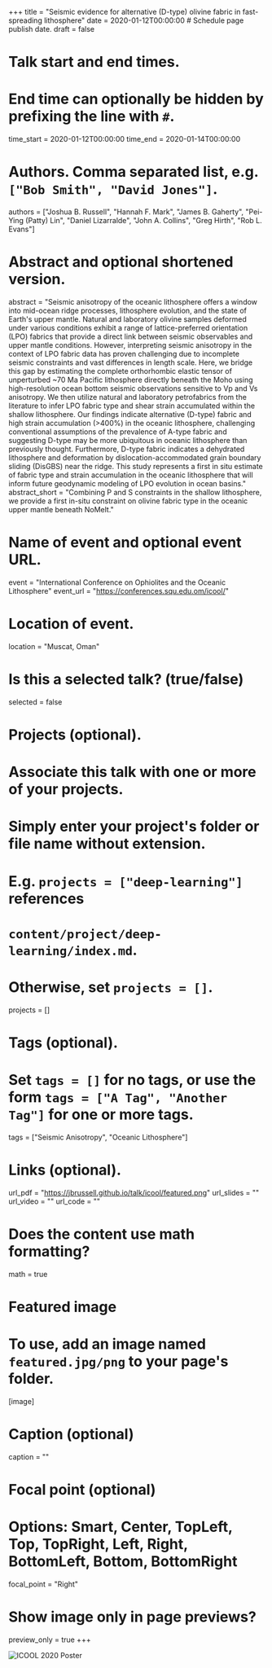+++
title = "Seismic evidence for alternative (D-type) olivine fabric in fast-spreading lithosphere"
date = 2020-01-12T00:00:00  # Schedule page publish date.
draft = false

# Talk start and end times.
#   End time can optionally be hidden by prefixing the line with `#`.
time_start = 2020-01-12T00:00:00
time_end = 2020-01-14T00:00:00

# Authors. Comma separated list, e.g. `["Bob Smith", "David Jones"]`.
authors = ["Joshua B. Russell", "Hannah F. Mark", "James B. Gaherty", "Pei-Ying (Patty) Lin", "Daniel Lizarralde", "John A. Collins", "Greg Hirth", "Rob L. Evans"]

# Abstract and optional shortened version.
abstract = "Seismic anisotropy of the oceanic lithosphere offers a window into mid-ocean ridge processes, lithosphere evolution, and the state of Earth's upper mantle. Natural and laboratory olivine samples deformed under various conditions exhibit a range of lattice-preferred orientation (LPO) fabrics that provide a direct link between seismic observables and upper mantle conditions. However, interpreting seismic anisotropy in the context of LPO fabric data has proven challenging due to incomplete seismic constraints and vast differences in length scale. Here, we bridge this gap by estimating the complete orthorhombic elastic tensor of unperturbed ~70 Ma Pacific lithosphere directly beneath the Moho using high-resolution ocean bottom seismic observations sensitive to Vp and Vs anisotropy. We then utilize natural and laboratory petrofabrics from the literature to infer LPO fabric type and shear strain accumulated within the shallow lithosphere. Our findings indicate alternative (D-type) fabric and high strain accumulation (>400%) in the oceanic lithosphere, challenging conventional assumptions of the prevalence of A-type fabric and suggesting D-type may be more ubiquitous in oceanic lithosphere than previously thought. Furthermore, D-type fabric indicates a dehydrated lithosphere and deformation by dislocation-accommodated grain boundary sliding (DisGBS) near the ridge. This study represents a first in situ estimate of fabric type and strain accumulation in the oceanic lithosphere that will inform future geodynamic modeling of LPO evolution in ocean basins."
abstract_short = "Combining P and S constraints in the shallow lithosphere, we provide a first in-situ constraint on olivine fabric type in the oceanic upper mantle beneath NoMelt."

# Name of event and optional event URL.
event = "International Conference on Ophiolites and the Oceanic Lithosphere"
event_url = "https://conferences.squ.edu.om/icool/"

# Location of event.
location = "Muscat, Oman"

# Is this a selected talk? (true/false)
selected = false

# Projects (optional).
#   Associate this talk with one or more of your projects.
#   Simply enter your project's folder or file name without extension.
#   E.g. `projects = ["deep-learning"]` references 
#   `content/project/deep-learning/index.md`.
#   Otherwise, set `projects = []`.
projects = []

# Tags (optional).
#   Set `tags = []` for no tags, or use the form `tags = ["A Tag", "Another Tag"]` for one or more tags.
tags = ["Seismic Anisotropy", "Oceanic Lithosphere"]

# Links (optional).
url_pdf = "https://jbrussell.github.io/talk/icool/featured.png"
url_slides = ""
url_video = ""
url_code = ""

# Does the content use math formatting?
math = true

# Featured image
# To use, add an image named `featured.jpg/png` to your page's folder. 
[image]
  # Caption (optional)
  caption = ""

  # Focal point (optional)
  # Options: Smart, Center, TopLeft, Top, TopRight, Left, Right, BottomLeft, Bottom, BottomRight
  focal_point = "Right"
  
  # Show image only in page previews?
  preview_only = true
+++

<img src="featured.png" alt="ICOOL 2020 Poster">

